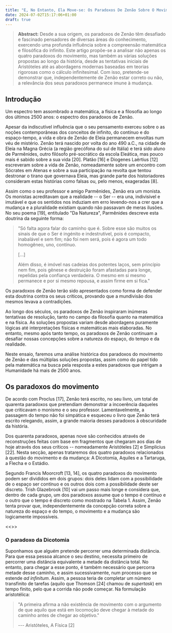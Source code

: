 ```yaml
---
title: "E, No Entanto, Ela Move-se: Os Paradoxos De Zenão Sobre O Movimento"
date: 2024-07-02T15:17:06+01:00
draft: true
---
```


> **Abstract:** Desde a sua origem, os paradoxos de Zenão têm desafiado e fascinado pensadores de diversas áreas do conhecimento, exercendo uma profunda influência sobre a compreensão matemática e filosófica do infinito. Este artigo propõe-se a analisar não apenas os quatro paradoxos do movimento, mas também as várias soluções propostas ao longo da história, desde as tentativas iniciais de Aristóteles até as abordagens modernas baseadas em teorias rigorosas como o cálculo infinitesimal. Com isso, pretende-se demonstrar que, independentemente de Zenão estar correto ou não, a relevância dos seus paradoxos permanece imune à mudança.

## Introdução

Um espectro tem assombrado a matemática, a física e a filosofia ao longo dos últimos 2500 anos: o espectro dos paradoxos de Zenão.

Apesar da indiscutível influência que o seu pensamento exerceu sobre o as noções contemporâneas dos conceitos de infinito, do contínuo e do espaço-tempo, a vida e obra de Zenão de Eleia permanecem envoltas num véu de mistério. Zenão terá nascido por volta do ano 490 a.C., na cidade de Eleia na Magna Grécia (a região grecófona do sul de Itália) e terá sido aluno de Parmênides, outro filósofo pré-socrático da escola Eleática, mas pouco mais é sabido sobre a sua vida [20]. Platão [16] e Diogenes Laërtius [12] escreveram sobre a vida de Zenão, nomeadamente sobre um encontro com Sócrates em Atenas e sobre a sua participação na revolta que tentou destronar o tirano que governava Eleia, mas grande parte dos historiadores consideram estas histórias como falsas ou, pelo menos, exageradas [8].

Assim como o seu professor e amigo Parmênides, Zenão era um monista. Os monistas acreditavam que a realidade -- o Ser -- era una, indivisível e imutável e que os sentidos nos induziam em erro levendo-nos a crer que a mudança e a pluralidade existiam quando não passavam de meras ilusões. No seu poema [19], entitulado "Da Natureza", Parmênides descreve esta doutrina da seguinte forma:

> "Só falta agora falar do caminho que é. Sobre esse são muitos os sinais de que o Ser é ingénito e indestrutível, pois é compacto, inabalável e sem fim; não foi nem será, pois é agora um todo homogêneo, uno, contínuo.
>
> [...]
>
> Além disso, é imóvel nas cadeias dos potentes laços, sem princípio nem fim, pois gênese e destruição foram afastadas para longe, repelidas pela confiança verdadeira. O mesmo em si mesmo permanece e por si mesmo repousa, e assim firme em si fica."


Os paradoxos de Zenão terão sido apresentados como forma de defender esta doutrina contra os seus críticos, provando que a mundivisão dos mesmos levava a contradições.

Ao longo dos séculos, os paradoxos de Zenão inspiraram inúmeras tentativas de resolução, tanto no campo da filosofia quanto na matemática e na física. As soluções propostas variam desde abordagens puramente lógicas até interpretações físicas e matemáticas mais elaboradas. No entanto, mesmo após tanto tempo, os paradoxos de Zenão continuam a desafiar nossas concepções sobre a natureza do espaço, do tempo e da realidade.

Neste ensaio, faremos uma análise histórica dos paradoxos do movimento de Zenão e das múltiplas soluções propostas, assim como do papel tido pela matemática na busca pela resposta a estes paradoxos que intrigam a Humanidade há mais de 2500 anos.

## Os paradoxos do movimento

De acordo com Proclus [17], Zenão terá escrito, no seu livro, um total de quarenta paradoxos que pretendiam demonstrar a incoerência daqueles que  criticavam o monismo e o seu professor. Lamentavelmente, a passagem do tempo não foi simpática e esqueceu o livro que Zenão terá escrito relegando, assim, a grande maioria desses paradoxos à obscuridade da história.

Dos quarenta paradoxos, apenas nove são conhecidos através de reconstruções feitas com base em fragmentos que chegaram aos dias de hoje através dos seus críticos -- nomeadamente Aristóteles [2] e Simplicius [22]. Nesta secção, apenas trataremos dos quatro paradoxos relacionados à questão do movimento e da mudança: A Dicotomia, Aquiles e a Tartaruga, a Flecha e o Estádio.

Segundo Francis Moorcroft [13, 14], os quatro paradoxos do movimento podem ser divididos em dois grupos: dois deles lidam com a possibilidade de o espaço ser contínuo e os outros dois com a possibilidade deste ser discreto. Trish Glazebrook [10] vai um passo mais longe e considera que, dentro de cada grupo, um dos paradoxos assume que o tempo é contínuo e o outro que o tempo é discreto como mostrado na Tabela 1. Assim, Zenão tenta provar que, independentemente da concepção correta sobre a natureza do espaço e do tempo, o movimento e a mudança são logicamente impossíveis.

<<<insert  table>>>

### O paradoxo da Dicotomia


Suponhamos que alguém pretende percorrer uma determinada distância. Para que essa pessoa alcance o seu destino, necessita primeiro de percorrer uma distância equivalente a metade da distância total. No entanto, para chegar a esse ponto, é também necessário que percorra metade desse caminho, e assim sucessivamente, num processo que se estende *ad infinitum*. Assim, a pessoa teria de completar um número transfinito de tarefas (aquilo que Thomson [24] chamou de *supertask*) em tempo finito, pelo que a corrida não pode começar. Na formulação aristotélica:

> "A primeira afirma a não existência de movimento com o argumento de que aquilo que está em locomoção deve chegar à metade do caminho antes de chegar ao objetivo."
>
> --- Aristóteles, A Física [2]
